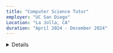 ```yaml
---
title: "Computer Science Tutor"
employer: "UC San Diego"
Location: "La Jolla, CA"
duration: "April 2024 - December 2024"
---
```

<details id="job-details">
    <summary id="job-details-sum">Details</summary>
    <ul>
        <li>Provided clarification and support to students enrolled in the "Theory of Computation" course during office hours</li>
        <li>Evaluated students’ homework assignments and exams, offering detailed feedback to aid their understanding</li>
        <li>Participated in weekly staff meetings with the teaching team to discuss course progress and address challenges</li>
    </ul>
</details>